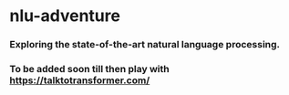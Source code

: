 # nlu-adventure

### Exploring the state-of-the-art natural language processing.
### To be added soon till then play with https://talktotransformer.com/ 